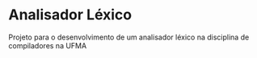 <h1>Analisador Léxico</h1>Projeto para o desenvolvimento de um analisador léxico na disciplina de compiladores na UFMA
